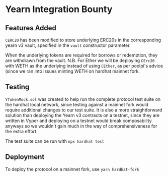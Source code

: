 # Yearn Integration Bounty

## Features Added ##

`CERC20` has been modified to store underlying ERC20s in the corresponding yearn v3 vault, specified in the `vault` constructor parameter.

When the underlying tokens are required for borrows or redemption, they are withdrawn from the vault. N.B. For Ether we will be deploying `CErc20` with WETH as the underlying instead of using `CEther`, as per poolpi's advice (since we ran into issues minting WETH on hardhat mainnet fork. 

## Testing ##

`YTokenMock.sol` was created to help run the complete protocol test suite on the hardhat local network, since testing against a mainnet fork would require additional changes to our test suite. It is also a more straightforward solution than deploying the Yearn v3 contracts on a testnet, since they are written in Vyper and deploying on a testnet would break composability anyways so we wouldn't gain much in the way of comprehensiveness for the extra effort. 

The test suite can be run with `npx hardhat test` 

## Deployment ##

To deploy the protocol on a mainnet fork, use `yarn hardhat-fork`

